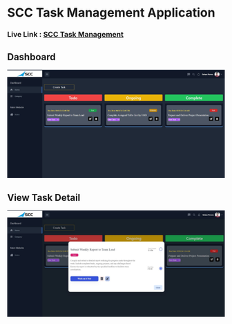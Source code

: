 # SCC Task Management Application

### Live Link : [SCC Task Management](https://scc-task-management.netlify.app)

## Dashboard

<div>
<img src="./src/assets/taskboard.jpg"/>
</div>

## View Task Detail

<div>
<img src="./src/assets/viewDetails.jpg"/>
</div>
